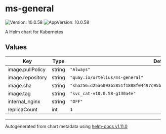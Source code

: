 # ms-general

![Version: 10.0.58](https://img.shields.io/badge/Version-10.0.58-informational?style=flat-square) ![AppVersion: 10.0.58](https://img.shields.io/badge/AppVersion-10.0.58-informational?style=flat-square)

A Helm chart for Kubernetes

## Values

| Key | Type | Default | Description |
|-----|------|---------|-------------|
| image.pullPolicy | string | `"Always"` |  |
| image.repository | string | `"quay.io/ortelius/ms-general"` |  |
| image.sha | string | `"sha256:d25a6093b5851f1888f04497c95b972888a48c61cf9b9d3e32be8b43786cef5e"` |  |
| image.tag | string | `"svc_cat-v10.0.58-g130a4e"` |  |
| internal_nginx | string | `"OFF"` |  |
| replicaCount | int | `1` |  |

----------------------------------------------
Autogenerated from chart metadata using [helm-docs v1.11.0](https://github.com/norwoodj/helm-docs/releases/v1.11.0)

